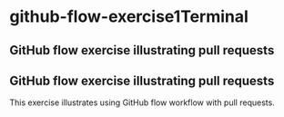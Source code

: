 # github-flow-exercise1Terminal
## GitHub flow exercise illustrating pull requests
## GitHub flow exercise illustrating pull requests
This exercise illustrates using GitHub flow workflow with pull requests.